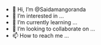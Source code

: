 - 👋 Hi, I’m @Saidamangoranda
- 👀 I’m interested in ...
- 🌱 I’m currently learning ...
- 💞️ I’m looking to collaborate on ...
- 📫 How to reach me ...

<!---
Saidamangoranda/Saidamangoranda is a ✨ special ✨ repository because its `README.md` (this file) appears on your GitHub profile.
You can click the Preview link to take a look at your changes.
--->
